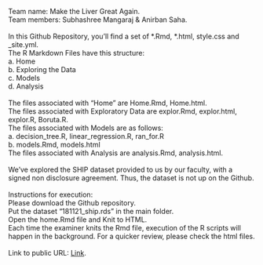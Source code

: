 Team name: Make the Liver Great Again. <br />
Team members: Subhashree Mangaraj & Anirban Saha. <br />
<br />
In this Github Repository, you’ll find a set of *.Rmd, *.html, style.css and _site.yml.<br />
The R Markdown Files have this structure: <br />
a. Home <br />
b. Exploring the Data <br />
c. Models <br />
d. Analysis <br />
<br />
The files associated with “Home” are Home.Rmd, Home.html. <br />
The files associated with Exploratory Data  are explor.Rmd, explor.html, explor.R, Boruta.R. <br />
The files associated with Models are as follows: <br />
a. decision_tree.R, linear_regression.R, ran_for.R <br />
b. models.Rmd, models.html<br />
The files associated with Analysis are analysis.Rmd, analysis.html. <br />
<br />
We’ve explored the SHIP dataset provided to us by our faculty, with a signed non disclosure agreement. Thus, the dataset is not up on the Github. <br />
<br />
Instructions for execution:<br /> 
Please download the Github repository.<br />
Put the dataset “181121_ship.rds” in the main folder.<br /> 
Open the home.Rmd file and Knit to HTML. <br />
Each time the examiner knits the Rmd file, execution of the R scripts will happen in the background. For a quicker review, please check the html files. 
<br /><br />
Link to public URL: <a href="https://sites.google.com/view/malga/"> Link</a>. 
